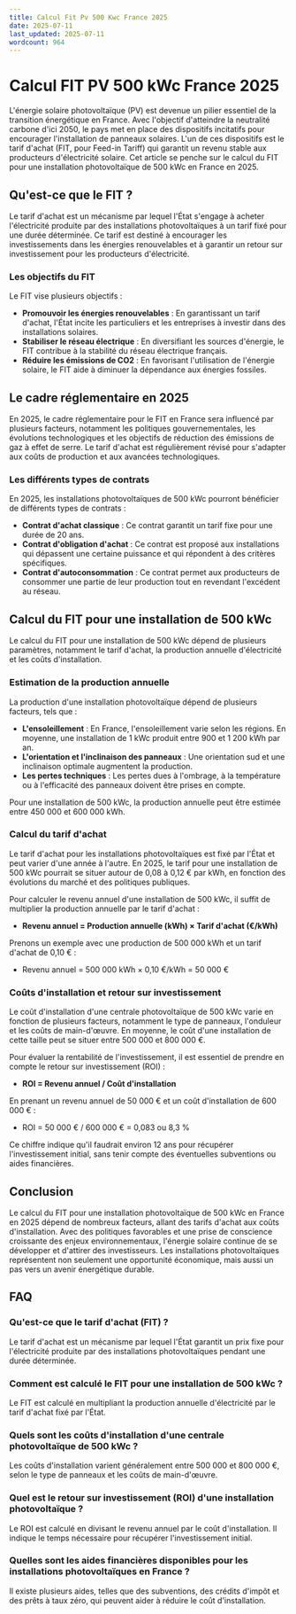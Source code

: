 ```yaml
---
title: Calcul Fit Pv 500 Kwc France 2025
date: 2025-07-11
last_updated: 2025-07-11
wordcount: 964
---
```


# Calcul FIT PV 500 kWc France 2025

L'énergie solaire photovoltaïque (PV) est devenue un pilier essentiel de la transition énergétique en France. Avec l'objectif d'atteindre la neutralité carbone d'ici 2050, le pays met en place des dispositifs incitatifs pour encourager l'installation de panneaux solaires. L'un de ces dispositifs est le tarif d'achat (FIT, pour Feed-in Tariff) qui garantit un revenu stable aux producteurs d'électricité solaire. Cet article se penche sur le calcul du FIT pour une installation photovoltaïque de 500 kWc en France en 2025.

## Qu'est-ce que le FIT ?

Le tarif d'achat est un mécanisme par lequel l'État s'engage à acheter l'électricité produite par des installations photovoltaïques à un tarif fixé pour une durée déterminée. Ce tarif est destiné à encourager les investissements dans les énergies renouvelables et à garantir un retour sur investissement pour les producteurs d'électricité.

### Les objectifs du FIT

Le FIT vise plusieurs objectifs :

- **Promouvoir les énergies renouvelables** : En garantissant un tarif d'achat, l'État incite les particuliers et les entreprises à investir dans des installations solaires.
- **Stabiliser le réseau électrique** : En diversifiant les sources d'énergie, le FIT contribue à la stabilité du réseau électrique français.
- **Réduire les émissions de CO2** : En favorisant l'utilisation de l'énergie solaire, le FIT aide à diminuer la dépendance aux énergies fossiles.

## Le cadre réglementaire en 2025

En 2025, le cadre réglementaire pour le FIT en France sera influencé par plusieurs facteurs, notamment les politiques gouvernementales, les évolutions technologiques et les objectifs de réduction des émissions de gaz à effet de serre. Le tarif d'achat est régulièrement révisé pour s'adapter aux coûts de production et aux avancées technologiques.

### Les différents types de contrats

En 2025, les installations photovoltaïques de 500 kWc pourront bénéficier de différents types de contrats :

- **Contrat d'achat classique** : Ce contrat garantit un tarif fixe pour une durée de 20 ans.
- **Contrat d'obligation d'achat** : Ce contrat est proposé aux installations qui dépassent une certaine puissance et qui répondent à des critères spécifiques.
- **Contrat d'autoconsommation** : Ce contrat permet aux producteurs de consommer une partie de leur production tout en revendant l'excédent au réseau.

## Calcul du FIT pour une installation de 500 kWc

Le calcul du FIT pour une installation de 500 kWc dépend de plusieurs paramètres, notamment le tarif d'achat, la production annuelle d'électricité et les coûts d'installation.

### Estimation de la production annuelle

La production d'une installation photovoltaïque dépend de plusieurs facteurs, tels que :

- **L'ensoleillement** : En France, l'ensoleillement varie selon les régions. En moyenne, une installation de 1 kWc produit entre 900 et 1 200 kWh par an.
- **L'orientation et l'inclinaison des panneaux** : Une orientation sud et une inclinaison optimale augmentent la production.
- **Les pertes techniques** : Les pertes dues à l'ombrage, à la température ou à l'efficacité des panneaux doivent être prises en compte.

Pour une installation de 500 kWc, la production annuelle peut être estimée entre 450 000 et 600 000 kWh.

### Calcul du tarif d'achat

Le tarif d'achat pour les installations photovoltaïques est fixé par l'État et peut varier d'une année à l'autre. En 2025, le tarif pour une installation de 500 kWc pourrait se situer autour de 0,08 à 0,12 € par kWh, en fonction des évolutions du marché et des politiques publiques.

Pour calculer le revenu annuel d'une installation de 500 kWc, il suffit de multiplier la production annuelle par le tarif d'achat :

- **Revenu annuel = Production annuelle (kWh) × Tarif d'achat (€/kWh)**

Prenons un exemple avec une production de 500 000 kWh et un tarif d'achat de 0,10 € :

- Revenu annuel = 500 000 kWh × 0,10 €/kWh = 50 000 €

### Coûts d'installation et retour sur investissement

Le coût d'installation d'une centrale photovoltaïque de 500 kWc varie en fonction de plusieurs facteurs, notamment le type de panneaux, l'onduleur et les coûts de main-d'œuvre. En moyenne, le coût d'une installation de cette taille peut se situer entre 500 000 et 800 000 €.

Pour évaluer la rentabilité de l'investissement, il est essentiel de prendre en compte le retour sur investissement (ROI) :

- **ROI = Revenu annuel / Coût d'installation**

En prenant un revenu annuel de 50 000 € et un coût d'installation de 600 000 € :

- ROI = 50 000 € / 600 000 € = 0,083 ou 8,3 %

Ce chiffre indique qu'il faudrait environ 12 ans pour récupérer l'investissement initial, sans tenir compte des éventuelles subventions ou aides financières.

## Conclusion

Le calcul du FIT pour une installation photovoltaïque de 500 kWc en France en 2025 dépend de nombreux facteurs, allant des tarifs d'achat aux coûts d'installation. Avec des politiques favorables et une prise de conscience croissante des enjeux environnementaux, l'énergie solaire continue de se développer et d'attirer des investisseurs. Les installations photovoltaïques représentent non seulement une opportunité économique, mais aussi un pas vers un avenir énergétique durable.

## FAQ

### Qu'est-ce que le tarif d'achat (FIT) ?

Le tarif d'achat est un mécanisme par lequel l'État garantit un prix fixe pour l'électricité produite par des installations photovoltaïques pendant une durée déterminée.

### Comment est calculé le FIT pour une installation de 500 kWc ?

Le FIT est calculé en multipliant la production annuelle d'électricité par le tarif d'achat fixé par l'État.

### Quels sont les coûts d'installation d'une centrale photovoltaïque de 500 kWc ?

Les coûts d'installation varient généralement entre 500 000 et 800 000 €, selon le type de panneaux et les coûts de main-d'œuvre.

### Quel est le retour sur investissement (ROI) d'une installation photovoltaïque ?

Le ROI est calculé en divisant le revenu annuel par le coût d'installation. Il indique le temps nécessaire pour récupérer l'investissement initial.

### Quelles sont les aides financières disponibles pour les installations photovoltaïques en France ?

Il existe plusieurs aides, telles que des subventions, des crédits d'impôt et des prêts à taux zéro, qui peuvent aider à réduire le coût d'installation.